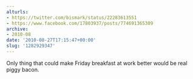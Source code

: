 ```yaml
---
alturls:
- https://twitter.com/bismark/status/22283613551
- https://www.facebook.com/17803937/posts/774691365309
archive:
- 2010-08
date: '2010-08-27T17:15:47+00:00'
slug: '1282929347'
---
```


Only thing that could make Friday breakfast at work better would be real piggy bacon.

